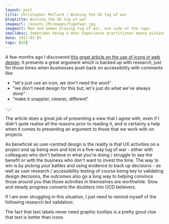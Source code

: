 ```yaml
---
layout: post
title: Christopher Mollard | Winning the UX tug of war
blogtitle: Winning the UX tug of war
imageurl: /assets_CM/images/tugofwar.jpg
imagealt: Men and women playing tug of war, one side of the rope.
smalldesc: Sometimes being a User Experience practitioner means picking and choosing your battles.
date: 2017-01-05
tags: [UX]
---
```

<p>
A few months ago I discovered <a href="https://www.smashingmagazine.com/2016/10/icons-as-part-of-a-great-user-experience/" target="_blank">this great article on the use of icons in web design</a>. It presents a great argument which is backed  up with research, just for those times when businesses push back on accessibility with comments like:
</p>
<ul>
    <li>"let's just use an icon, we don't need the word"</li>
    <li>"we don't need design for this but, let's just do what we've always done"</li>
    <li>"make it snappier, cleaner, different"</li>
</ul>
-_-
<p>
The article does a great job of presenting a view that I agree with, even if I didn't quite realise all the reasons prior to reading it, and is certainly a help when it comes to presenting an argument to those that we work with on projects. 
</p>
<p>
As beneficial as user-centred design is the reality is that UX activities on a project end up being won and lost in a five-way tug of war - either with colleagues who don't believe in what you're doing / struggle to see the benefit or with the business who don't want to invest the time. The way to win is by picking your battles and using evidence to back up decisions - as well as user research / accessibility testing of course being key to validating design decisions, the outcomes also go a long way to helping convince those around you that those activities in themselves are worthwhile. Slow and steady progress converts the doubters into UCD believers.  
</p>
<p>
If I am ever struggling in this situation, I just need to remind myself of the following research led validation:
</p>
<p>
<span class="quote">The fact that text labels never need graphic tooltips is a pretty good clue that text is better than icons</span>
</p>